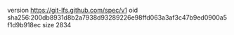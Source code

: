 version https://git-lfs.github.com/spec/v1
oid sha256:200db8931d8b2a7938d93289226e98ffd063a3af3c47b9ed0900a5f1d9b918ec
size 2834
